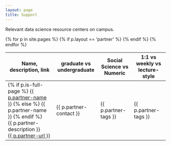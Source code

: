 ```yaml
---
layout: page
title: Support
---
```


Relevant data science resource centers on campus.

<table id="partner-table" class="table table-bordered">
  <thead>
    <th>Name, description, link</th>
    <th>graduate vs undergraduate</th>
    <th>Social Science vs Numeric</th>
    <th>1:1 vs weekly vs lecture-style</th>
  </thead>
  {% for p in site.pages %}
    {% if p.layout == 'partner' %}
      <tr>
        <td class="partner-name">
          {% if p.is-full-page %}
            <a class="partner-name" href="{{ p.url }}">{{ p.partner-name }}</a>
          {% else %}
            <span class="partner-name">{{ p.partner-name }}</span>
          {% endif %}
          <br />
          {{ p.partner-description }}<br />
          <a href="{{ p.partner-url }}">{{ p.partner-url }}</a>
        </td>
        <td class="partner-contact">{{ p.partner-contact }}</td>
        <td class="partner-tags">{{ p.partner-tags }}</td>
        <td class="partner-tags">{{ p.partner-tags }}</td>
      </tr>
    {% endif %}
  {% endfor %}
</table>



<link rel="stylesheet" href="https://cdnjs.cloudflare.com/ajax/libs/Dynatable/0.3.1/jquery.dynatable.min.css">
<script src="https://cdnjs.cloudflare.com/ajax/libs/Dynatable/0.3.1/jquery.dynatable.min.js"></script>

<script>
$('#partner-table').dynatable({
    inputs: {
      paginationClass: 'pagination',
      paginationActiveClass: 'active',
      paginationDisabledClass: 'disabled'
    },
    features: {
      paginate: false
    }
});
</script>